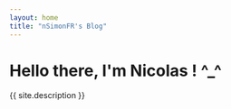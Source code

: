 ```yaml
---
layout: home
title: "nSimonFR's Blog"
---
```


# Hello there, I'm Nicolas ! ^_^

{{ site.description }}
